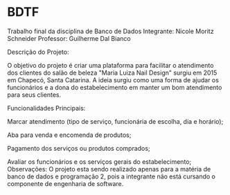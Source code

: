 # BDTF
Trabalho final da disciplina de Banco de Dados
Integrante: Nicole Moritz Schneider
Professor: Guilherme Dal Bianco

Descrição do Projeto:

O objetivo do projeto é criar uma plataforma para facilitar o atendimento dos clientes do salão de beleza "Maria Luiza Nail Design" surgiu em 2015 em Chapecó, Santa Catarina. A ideia surgiu como uma forma de ajudar os funcionários e a dona do estabelecimento em manter um bom atendimento para seus clientes.

Funcionalidades Principais:

Marcar atendimento (tipo de serviço, funcionária de escolha, dia e horário);

Aba para venda e encomenda de produtos;

Pagamento dos serviços ou produtos comprados;

Avaliar os funcionários e os serviços gerais do estabelecimento;
Observações:
O projeto esta sendo realizado apenas para a matéria de banco de dados e programação 2, pois a integrante não está cursando o componente de engenharia de software.
